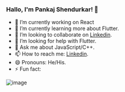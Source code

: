 ### Hallo, I'm Pankaj Shendurkar! 👋

- 🔭 I’m currently working on React
- 🌱 I’m currently learning more about Flutter.
- 👯 I’m looking to collaborate on <a href="https://www.linkedin.com/in/pankaj-shendurkar-55a9a4175/" >Linkedin<a>.
- 🤔 I’m looking for help with Flutter.
- 💬 Ask me about JavaScript/C++.
- 📫 How to reach me: <a href="https://www.linkedin.com/in/pankaj-shendurkar-55a9a4175/" >Linkedin<a>.
- 😄 Pronouns: He/His.
- ⚡ Fun fact: 

<img src="https://github-readme-stats.vercel.app/api?username=pankaj-bit&&show_icons=true&title_color=black&icon_color=00a8d6&bg_color=ffffff" alt="image">
